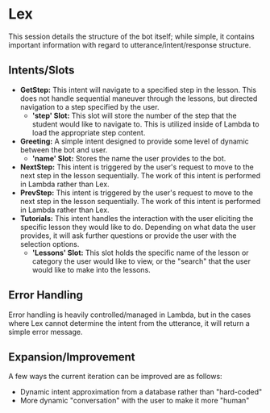 # Lex
This session details the structure of the bot itself; while simple, it contains important information with regard to utterance/intent/response structure.

## Intents/Slots
- **GetStep:** This intent will navigate to a specified step in the lesson. This does not handle sequential maneuver through the lessons, but directed navigation to a step specified by the user. 
    - **'step' Slot:** This slot will store the number of the step that the student would like to navigate to. This is utilized inside of Lambda to load the appropriate step content.
- **Greeting:** A simple intent designed to provide some level of dynamic between the bot and user.
    - **'name' Slot:** Stores the name the user provides to the bot.
- **NextStep:** This intent is triggered by the user's request to move to the next step in the lesson sequentially. The work of this intent is performed in Lambda rather than Lex.
- **PrevStep:** This intent is triggered by the user's request to move to the next step in the lesson sequentially. The work of this intent is performed in Lambda rather than Lex.
- **Tutorials:** This intent handles the interaction with the user eliciting the specific lesson they would like to do. Depending on what data the user provides, it will ask further questions or provide the user with the selection options.
    - **'Lessons' Slot:** This slot holds the specific name of the lesson or category the user would like to view, or the "search" that the user would like to make into the lessons.

## Error Handling
Error handling is heavily controlled/managed in Lambda, but in the cases where Lex cannot determine the intent from the utterance, it will return a simple error message. 

## Expansion/Improvement
A few ways the current iteration can be improved are as follows:
- Dynamic intent approximation from a database rather than "hard-coded"
- More dynamic "conversation" with the user to make it more "human"